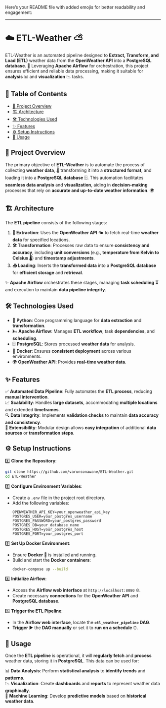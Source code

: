 Here’s your README file with added emojis for better readability and engagement:  

---

# ☁️ ETL-Weather ⛅  

ETL-Weather is an automated pipeline designed to **Extract, Transform, and Load (ETL)** weather data from the **OpenWeather API** into a **PostgreSQL database**. 🚀 Leveraging **Apache Airflow** for orchestration, this project ensures efficient and reliable data processing, making it suitable for **analysis** 📊 and **visualization** 📉 tasks.  

## 📌 Table of Contents  

- [📖 Project Overview](#project-overview)  
- [🏗️ Architecture](#architecture)  
- [🛠 Technologies Used](#technologies-used)  
- [✨ Features](#features)  
- [⚙️ Setup Instructions](#setup-instructions)  
- [🚀 Usage](#usage)  


## 📖 Project Overview  

The primary objective of **ETL-Weather** is to automate the process of collecting **weather data**, 🌡️ transforming it into a **structured format**, and loading it into a **PostgreSQL database** 🗄️. This automation facilitates **seamless data analysis** and **visualization**, aiding in **decision-making** processes that rely on **accurate and up-to-date weather information**. 🌍  

## 🏗️ Architecture  

The **ETL pipeline** consists of the following stages:  

1. **🔄 Extraction**: Uses the **OpenWeather API** 🌤️ to fetch real-time **weather data** for specified locations.  
2. **🛠️ Transformation**: Processes raw data to ensure **consistency and accuracy**, including **unit conversions** (e.g., **temperature from Kelvin to Celsius 🌡️**) and **timestamp adjustments**.  
3. **📥 Loading**: Inserts the **transformed data** into a **PostgreSQL database** for **efficient storage** and **retrieval**.  

✨ **Apache Airflow** orchestrates these stages, managing **task scheduling** ⏳ and execution to maintain **data pipeline integrity**.  

## 🛠 Technologies Used  

- 🐍 **Python**: Core programming language for **data extraction** and **transformation**.  
- 🌬️ **Apache Airflow**: Manages **ETL workflow**, task **dependencies**, and **scheduling**.  
- 🗄️ **PostgreSQL**: Stores processed **weather data** for analysis.  
- 🐳 **Docker**: Ensures **consistent deployment** across various environments.  
- 🌍 **OpenWeather API**: Provides **real-time weather data**.  

## ✨ Features  

✅ **Automated Data Pipeline**: Fully automates the **ETL process**, reducing **manual intervention**.  
📈 **Scalability**: Handles **large datasets**, accommodating **multiple locations** and extended **timeframes**.  
🔍 **Data Integrity**: Implements **validation checks** to maintain **data accuracy and consistency**.  
🔗 **Extensibility**: Modular design allows **easy integration** of additional **data sources** or **transformation steps**.  

## ⚙️ Setup Instructions  

1️⃣ **Clone the Repository**:  
   ```bash
   git clone https://github.com/varunsonawane/ETL-Weather.git
   cd ETL-Weather
   ```  

2️⃣ **Configure Environment Variables**:  
   - Create a `.env` file in the project root directory.  
   - Add the following variables:  
     ```env
     OPENWEATHER_API_KEY=your_openweather_api_key
     POSTGRES_USER=your_postgres_username
     POSTGRES_PASSWORD=your_postgres_password
     POSTGRES_DB=your_database_name
     POSTGRES_HOST=your_postgres_host
     POSTGRES_PORT=your_postgres_port
     ```  

3️⃣ **Set Up Docker Environment**:  
   - Ensure **Docker** 🐳 is installed and running.  
   - Build and start the **Docker containers**:  
     ```bash
     docker-compose up --build
     ```  

4️⃣ **Initialize Airflow**:  
   - Access the **Airflow web interface** at `http://localhost:8080` 🌐.  
   - Create necessary **connections** for the **OpenWeather API** and **PostgreSQL database**.  

5️⃣ **Trigger the ETL Pipeline**:  
   - In the **Airflow web interface**, locate the **`etl_weather_pipeline` DAG**.  
   - **Trigger** ▶️ the **DAG manually** or set it to **run on a schedule** ⏰.  

## 🚀 Usage  

Once the **ETL pipeline** is operational, it will **regularly fetch** and **process** weather data, storing it in **PostgreSQL**. This data can be used for:  

📊 **Data Analysis**: Perform **statistical analysis** to **identify trends** and **patterns**.  
📉 **Visualization**: Create **dashboards** and **reports** to represent weather data **graphically**.  
🤖 **Machine Learning**: Develop **predictive models** based on **historical weather data**.  

